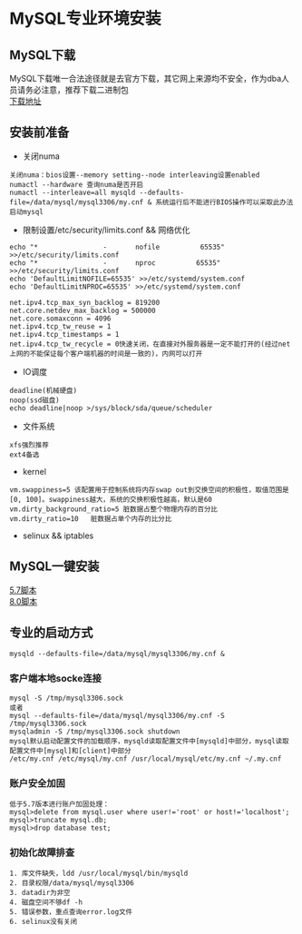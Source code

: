 # MySQL专业环境安装

## MySQL下载

MySQL下载唯一合法途径就是去官方下载，其它网上来源均不安全，作为dba人员请务必注意，推荐下载二进制包  
[下载地址](https://dev.mysql.com/downloads/mysql/)



## 安装前准备

- 关闭numa  
```
关闭numa：bios设置--memory setting--node interleaving设置enabled
numactl --hardware 查询numa是否开启
numactl --interleave=all mysqld --defaults-file=/data/mysql/mysql3306/my.cnf & 系统运行后不能进行BIOS操作可以采取此办法启动mysql

```

- 限制设置/etc/security/limits.conf && 网络优化

```
echo "*                -       nofile          65535" >>/etc/security/limits.conf
echo "*                -       nproc          65535" >>/etc/security/limits.conf
echo 'DefaultLimitNOFILE=65535' >>/etc/systemd/system.conf
echo 'DefaultLimitNPROC=65535' >>/etc/systemd/system.conf

net.ipv4.tcp_max_syn_backlog = 819200
net.core.netdev_max_backlog = 500000
net.core.somaxconn = 4096
net.ipv4.tcp_tw_reuse = 1
net.ipv4.tcp_timestamps = 1
net.ipv4.tcp_tw_recycle = 0快速关闭，在直接对外服务器是一定不能打开的(经过net上网的不能保证每个客户端机器的时间是一致的)，内网可以打开
```
- IO调度
```
deadline(机械硬盘)
noop(ssd磁盘)
echo deadline|noop >/sys/block/sda/queue/scheduler
```
- 文件系统
```
xfs强烈推荐
ext4备选
```
- kernel
```
vm.swappiness=5 该配置用于控制系统将内存swap out到交换空间的积极性，取值范围是[0, 100]。swappiness越大，系统的交换积极性越高，默认是60
vm.dirty_background_ratio=5	脏数据占整个物理内存的百分比
vm.dirty_ratio=10	脏数据占单个内存的比分比
```
- selinux && iptables


## MySQL一键安装
	
[5.7脚本](MySQL5.7_install.sh)  
[8.0脚本](MySQL8.0_install.sh) 


## 专业的启动方式

	mysqld --defaults-file=/data/mysql/mysql3306/my.cnf &
	

### 客户端本地socke连接
```
mysql -S /tmp/mysql3306.sock
或者
mysql --defaults-file=/data/mysql/mysql3306/my.cnf -S /tmp/mysql3306.sock
mysqladmin -S /tmp/mysql3306.sock shutdown
mysql默认启动配置文件的加载顺序，mysqld读取配置文件中[mysqld]中部分，mysql读取配置文件中[mysql]和[client]中部分
/etc/my.cnf /etc/mysql/my.cnf /usr/local/mysql/etc/my.cnf ~/.my.cnf
```

### 账户安全加固

```
低于5.7版本进行账户加固处理：
mysql>delete from mysql.user where user!='root' or host!='localhost';
mysql>truncate mysql.db;
mysql>drop database test;
```

### 初始化故障排查

```
1. 库文件缺失，ldd /usr/local/mysql/bin/mysqld
2. 目录权限/data/mysql/mysql3306
3. datadir为非空
4. 磁盘空间不够df -h
5. 错误参数，重点查询error.log文件
6. selinux没有关闭

```


